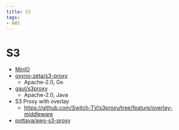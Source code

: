 ```yaml
---
title: S3
tags:
- AWS
---
```


# S3

- [MinIO](./minio/README.md)
- [oxyno-zeta/s3-proxy](https://github.com/oxyno-zeta/s3-proxy)
  - Apache-2.0, Go
- [gaul/s3proxy](https://github.com/gaul/s3proxy)
  - Apache-2.0, Java
- S3 Proxy with overlay
  - https://github.com/Switch-TV/s3proxy/tree/feature/overlay-middleware
- [pottava/aws-s3-proxy](https://github.com/pottava/aws-s3-proxy)
